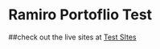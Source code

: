 # Ramiro Portoflio Test

##check out the live sites at [Test SItes](https://ramirolpz55.github.io/Portfolio/)
